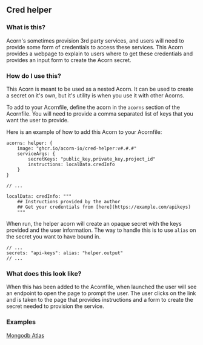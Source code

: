 ## Cred helper

### What is this?

Acorn's sometimes provision 3rd party services, and users will need to provide some form of credentials to access these services. This Acorn provides a webpage to explain to users where to get these credentials and provides an input form to create the Acorn secret.

### How do I use this?

This Acorn is meant to be used as a nested Acorn. It can be used to create a secret on it's own, but it's utility is when you use it with other Acorns.

To add to your Acornfile, define the acorn in the `acorns` section of the Acornfile. You will need to provide a comma separated list of keys that you want the user to provide.

Here is an example of how to add this Acorn to your Acornfile:

```cue
acorns: helper: {
    image: "ghcr.io/acorn-io/cred-helper:v#.#.#"
    serviceArgs: {
        secretKeys: "public_key,private_key,project_id"
        instructions: localData.credInfo
    }
}

// ...

localData: credInfo: """
    ## Instructions provided by the author
    ## Get your credentials from [here](https://example.com/apikeys)
    """
```

When run, the helper acorn will create an opaque secret with the keys provided and the user information. The way to handle this is to use `alias` on the secret you want to have bound in.

```cue
// ...
secrets: "api-keys": alias: "helper.output"
// ...
```

### What does this look like?

When this has been added to the Acornfile, when launched the user will see an endpoint to open the page to prompt the user. The user clicks on the link and is taken to the page that provides instructions and a form to create the secret needed to provision the service.

### Examples

[Mongodb Atlas](https://github.com/acorn-io/mongodb-atlas)
